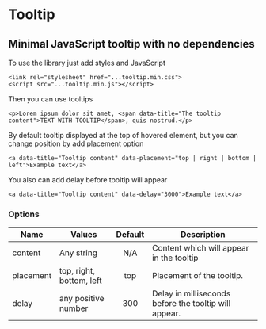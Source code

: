 # Tooltip

## Minimal JavaScript tooltip with no dependencies

To use the library just add styles and JavaScript
```
<link rel="stylesheet" href="...tooltip.min.css">
<script src="...tooltip.min.js"></script>
```

Then you can use tooltips
```
<p>Lorem ipsum dolor sit amet, <span data-title="The tooltip content">TEXT WITH TOOLTIP</span>, quis nostrud.</p>
```

By default tooltip displayed at the top of hovered element, but you can change position by add placement option
```
<a data-title="Tooltip content" data-placement="top | right | bottom | left">Example text</a>
```

You also can add delay before tooltip will appear

```
<a data-title="Tooltip content" data-delay="3000">Example text</a>
```

### Options
| Name      | Values                   | Default | Description                                           |
|-----------|--------------------------|:-------:|-------------------------------------------------------|
| content   | Any string               | N/A     | Content which will appear in the tooltip              |
| placement | top, right, bottom, left | top     | Placement of the tooltip.                             |
| delay     | any positive number      | 300     | Delay in milliseconds before the tooltip will appear. |
